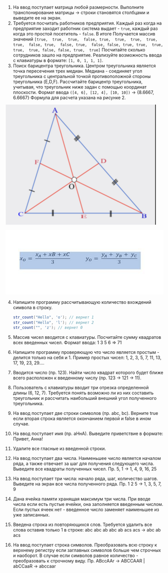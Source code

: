 1.  На ввод поступает матрица любой размерности. Выполните транспонирование матрицы → строки становятся столбцами и выведите ее на экран.
2.  Требуется посчитать работников предприятия. Каждый раз когда на предприятие заходит работник система выдает - `true`, каждый раз когда это простой посетитель - `false`. В итоге Получается массив значений `[true,  true,  true,  false, true,  true,  true,  true, true,  false, true,  false, true,  false, false, true, true,  true,  true,  true, false, false, true,  true]` Посчитайте сколько сотрудников зашло на предприятие. Реализуйте возможность ввода с клавиатуры в формате: `[1, 0, 1, 1, 1]`.
3.  Поиск барицентра треугольника. Центром треугольника является точка пересечения трех медиан. Медиана - соединяет угол треугольника с центральной точкой противоположной стороны треугольника (E,D,F). Рассчитайте барицентр треугольника, учитывая, что треугольник ниже задан с помощью координат плоскости.
    Формат ввода `([4, 6], [12, 4], [10, 10])` → {8.6667, 6.6667}
    Формула для расчета указана на рисунке 2.

![Рисунок 1](./img/%D0%A0%D0%B8%D1%81%D1%83%D0%BD%D0%BE%D0%BA%201.png)

![Рисунок 2](./img/%D0%A0%D0%B8%D1%81%D1%83%D0%BD%D0%BE%D0%BA%202.png)

4. Напишите программу рассчитывающую количество вхождений символа в строку.

   ```java
   str_count("Hello", 'o'); // вернет 1
   str_count("Hello", 'l'); // вернет 2
   str_count("", 'z'); // вернет 0
   ```

5. Массив чисел вводится с клавиатуры. Посчитайте сумму квадратов всех введенных чисел. Формат ввода: 1 3 5 6 ⇒ 71
6. Напишите программу проверяющую что число является простым - делится только на себя и 1. Пример простых чисел: 1, 2, 3, 5, 7, 11, 13, 17, 19, 23, 29….
7. Вводится число (пр. 123). Найти число квадрат которого будет ближе всего расположен к введенному числу (пр. 123 → 121 → 11).
8. Пользователь с клавиатуры вводит три отрезка определенной длины (6, 12, 7). Требуется понять возможно ли из них составить треугольник и рассчитать наибольший внешний угол полученного треугольника.
9. На ввод поступает две строки символов (пр. abc, bc). Верните true если вторая строка является окончанием первой и false в ином случае.
10. На ввод поступает имя (пр. аНнА). Выведите приветствие в формате: Привет, Анна!
11. Удалите все гласные из введенной строки.
12. На ввод поступает два числа. Наименьшее число является началом ряда, а также отвечает за шаг для получения следующего числа. Выведите все квадраты полученных чисел. Пр. 5, 1 → 1, 4, 9, 16, 25
13. На ввод поступает три числа: начало ряда, шаг, количество шагов. Выведите на экран все числа полученного ряда. Пр. 1 2 5 → 1, 3, 5, 7, 9
14. Дана ячейка памяти хранящая максимум три числа. При вводе числа если есть пустые ячейки, она заполняется введенным числом. Если пустых ячеек нет - введенное число заменяет наименьшее из уже записанных.
15. Введена строка из повторяющихся слов. Требуется удалить все слова оставив только 1 в строке: abc abc ab abc ab acs acs → abc ab acs
16. На ввод поступает строка символов. Преобразовать всю строку к верхнему регистру если заглавных символов больше чем строчных и наоборот. В случае если символов равное количество - преобразовать к строчному виду. Пр. ABccAAr → ABCCAAR | abCCaaR → abccaar
